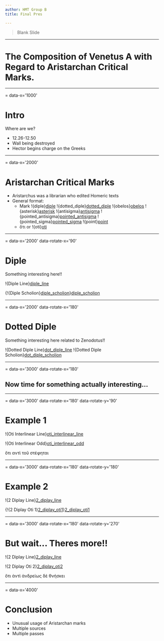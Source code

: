 ```yaml
---
author: HMT Group B
title: Final Pres

---
```

> Blank Slide

---
# The Composition of Venetus A with Regard to Aristarchan Critical Marks.

---
= data-x='1000'
# Intro

Where are we?

- 12.26-12.50
- Wall being destroyed
- Hector begins charge on the Greeks

---
= data-x='2000'
# Aristarchan Critical Marks

- Aristarchus was a librarian who edited Homeric texts
- General format:
	- Mark !{diple}[diple] !{dotted_diple}[dotted_diple] !{obelos}[obelos] !{asterisk}[asterisk] !{antisigma}[antisigma] !{pointed_antisigma}[pointed_antisigma] !{pointed_sigma}[pointed_sigma] !{point}[point]
	- ὅτι or !{oti}[oti]

[oti]: urn:cite:hmt:vaimg.VA155RN-0327@0.6981,0.6494,0.0126,0.0094
[diple]: urn:cite:hmt:vaimg.VA101RN-0273@0.1792,0.2434,0.015,0.0158
[dotted_diple]: urn:cite:hmt:vaimg.VA101RN-0273@0.1752,0.4185,0.02,0.0128
[obelos]: urn:cite:hmt:vaimg.VA101RN-0273@0.1722,0.4703,0.018,0.0128
[asterisk]: urn:cite:hmt:vaimg.VA101RN-0273@0.1542,0.5079,0.019,0.0165
[antisigma]: urn:cite:hmt:vaimg.VA111RN-0283@0.1912,0.3546,0.012,0.0158
[pointed_antisigma]: urn:cite:hmt:vaimg.VA028RN-0029@0.1512,0.3043,0.019,0.0195
[pointed_sigma]: urn:cite:hmt:vaimg.VA028RN-0029@0.1532,0.5139,0.017,0.0128
[point]: urn:cite:hmt:vaimg.VA111RN-0283@0.1832,0.4448,0.018,0.0165

---
= data-x='2000' data-rotate-x='90'
# Diple

Something interesting here!!

!{Diple Line}[diple_line]

{!{Diple Scholion}[diple_scholion]}[diple_scholion]

[diple_line]: urn:cite:hmt:vaimg.VA155RN-0327@0.1556,0.4027,0.4554,0.0267
[diple_scholion]: urn:cite:hmt:vaimg.VA155RN-0327@0.1151,0.648,0.6713,0.0753

---
= data-x='2000' data-rotate-x='180'
# Dotted Diple

Something interesting here related to Zenodotus!!

!{Dotted Diple Line}[dot_diple_line]
!{Dotted Diple Scholion}[dot_diple_scholion]

[dot_diple_line]: urn:cite:hmt:vaimg.VA155RN-0327@0.1509,0.3619,0.4517,0.0296
[dot_diple_scholion]: urn:cite:hmt:vaimg.VA155RN-0327@0.5942,0.5861,0.1935,0.0647

---
= data-x='3000' data-rotate-x='180'
## Now time for something actually interesting...

---
= data-x='3000' data-rotate-x='180' data-rotate-y='90'
# Example 1

!{Oti Interlinear Line}[oti_interlinear_line]

!{Oti Interlinear Odd}[oti_interlinear_odd]

[oti_interlinear_line]: urn:cite:hmt:vaimg.VA155RN-0327@0.1527,0.5132,0.4564,0.031
[oti_interlinear_odd]: urn:cite:hmt:vaimg.VA155RN-0327@0.3355,0.5125,0.1003,0.0303

ὅτι αντὶ τοῦ στέφηται

---
= data-x='3000' data-rotate-x='180' data-rotate-y='180'
# Example 2

!{2 Diplay Line}[2_diplay_line]

{!{2 Diplay Oti 1}[2_diplay_oti1]}[2_diplay_oti1]

[2_diplay_line]: urn:cite:hmt:vaimg.VA155RN-0327@0.1443,0.5906,0.4461,0.0296
[2_diplay_oti1]:urn:cite:hmt:vaimg.VA155RN-0327@0.1313,0.7385,0.6422,0.0259

---
= data-x='3000' data-rotate-x='180' data-rotate-y='270'
# But wait... Theres more!!

!{2 Diplay Line}[2_diplay_line]

!{2 Diplay Oti 2}[2_diplay_oti2]

[2_diplay_oti2]: urn:cite:hmt:vaimg.VA155RN-0327@0.3732,0.5922,0.2081,0.0256

ὅτι ἀντὶ ἀνδρείως δὲ θνήσκει

---
= data-x='4000'
# Conclusion

- Unusual usage of Aristarchan marks
- Multiple sources
- Multiple passes